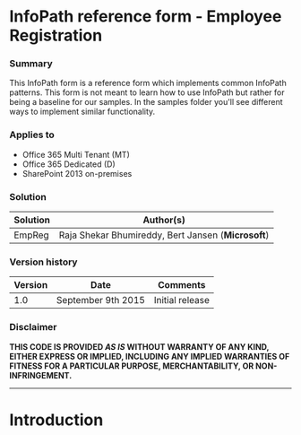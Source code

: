 # InfoPath reference form - Employee Registration #

### Summary ###
This InfoPath form is a reference form which implements common InfoPath patterns. This form is not meant to learn how to use InfoPath but rather for being a baseline for our samples. In the samples folder you'll see different ways to implement similar functionality.

### Applies to ###
-  Office 365 Multi Tenant (MT)
-  Office 365 Dedicated (D)
-  SharePoint 2013 on-premises


### Solution ###
Solution | Author(s)
---------|----------
EmpReg | Raja Shekar Bhumireddy, Bert Jansen (**Microsoft**)

### Version history ###
Version  | Date | Comments
---------| -----| --------
1.0  | September 9th 2015 | Initial release

### Disclaimer ###
**THIS CODE IS PROVIDED *AS IS* WITHOUT WARRANTY OF ANY KIND, EITHER EXPRESS OR IMPLIED, INCLUDING ANY IMPLIED WARRANTIES OF FITNESS FOR A PARTICULAR PURPOSE, MERCHANTABILITY, OR NON-INFRINGEMENT.**


----------

# Introduction #

